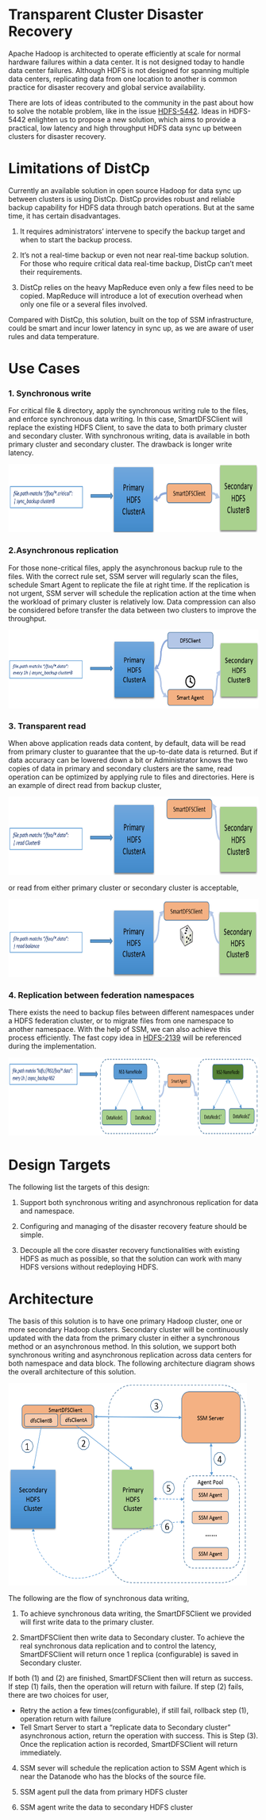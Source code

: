 Transparent Cluster Disaster Recovery
=============

Apache Hadoop is architected to operate efficiently at scale for normal hardware failures within a data center. It is not designed today to handle data center failures. Although HDFS is not designed for spanning multiple data centers, replicating data from one location to another is common practice for disaster recovery and global service availability.

There are lots of ideas contributed to the community in the past about how to solve the notable problem, like in the issue [HDFS-5442](https://issues.apache.org/jira/browse/HDFS-5442). Ideas in HDFS-5442 enlighten us to propose a new solution, which aims to provide a practical, low latency and high throughput HDFS data sync up between clusters for disaster recovery.

Limitations of DistCp
=====================

Currently an available solution in open source Hadoop for data sync up between clusters is using DistCp. DistCp provides robust and reliable backup capability for HDFS data through batch operations. But at the same time, it has certain disadvantages.

1. It requires administrators’ intervene to specify the backup target and when to start the backup process.

2. It’s not a real-time backup or even not near real-time backup solution. For those who require critical data real-time backup, DistCp can’t meet their requirements.

3. DistCp relies on the heavy MapReduce even only a few files need to be copied. MapReduce will introduce a lot of execution overhead when only one file or a several files involved.

Compared with DistCp, this solution, built on the top of SSM infrastructure, could be smart and incur lower latency in sync up, as we are aware of user rules and data temperature.

Use Cases
==============================

### 1. Synchronous write

For critical file & directory, apply the synchronous writing rule to the files, and enforce synchronous data writing. In this case, SmartDFSClient will replace the existing HDFS Client, to save the data to both primary cluster and secondary cluster. With synchronous writing, data is available in both primary cluster and secondary cluster. The drawback is longer write latency.

<img src="./image/dr-sync-backup.png" width="681" height="138" />
 
### 2.Asynchronous replication

For those none-critical files, apply the asynchronous backup rule to the files. With the correct rule set, SSM server will regularly scan the files, schedule Smart Agent to replicate the file at right time. If the replication is not urgent, SSM server will schedule the replication action at the time when the workload of primary cluster is relatively low. Data compression can also be considered before transfer the data between two clusters to improve the throughput.

<img src="./image/dr-async-backup.png" width="681" height="158" />

### 3. Transparent read

When above application reads data content, by default, data will be read from primary cluster to guarantee that the up-to-date data is returned. But if data accuracy can be lowered down a bit or Administrator knows the two copies of data in primary and secondary clusters are the same, read operation can be optimized by applying rule to files and directories. Here is an example of direct read from backup cluster,

<img src="./image/dr-read-direct.png" width="681" height="158" />

or read from either primary cluster or secondary cluster is acceptable,

<img src="./image/dr-read-balance.png" width="681" height="158" />

### 4. Replication between federation namespaces

There exists the need to backup files between different namespaces under a HDFS federation cluster, or to migrate files from one namespace to another namespace. With the help of SSM, we can also achieve this process efficiently. The fast copy idea in [HDFS-2139](https://issues.apache.org/jira/browse/HDFS-2139) will be referenced during the implementation.

<img src="./image/dr-backup-between-namespace.png" width="681" height="158" />

Design Targets 
===============

The following list the targets of this design:

1. Support both synchronous writing and asynchronous replication for data and namespace.

2. Configuring and managing of the disaster recovery feature should be simple.

3. Decouple all the core disaster recovery functionalities with existing HDFS as much as possible, so that the solution can work with many HDFS versions without redeploying HDFS.

Architecture
============

The basis of this solution is to have one primary Hadoop cluster, one or more secondary Hadoop clusters. Secondary cluster will be continuously updated with the data from the primary cluster in either a synchronous method or an asynchronous method. In this solution, we support both synchronous writing and asynchronous replication across data centers for both namespace and data block. The following architecture diagram shows the overall architecture of this solution.

<img src="./image/high-level-disaster-recovery-arch.png" width="481" height="408" />

The following are the flow of synchronous data writing,

1.  To achieve synchronous data writing, the SmartDFSClient we provided will first write data to the primary cluster.

2.  SmartDFSClient then write data to Secondary cluster. To achieve the real synchronous data replication and to control the latency,
    SmartDFSClient will return once 1 replica (configurable) is saved in Secondary cluster.

If both (1) and (2) are finished, SmartDFSClient then will return as success. If step (1) fails, then the operation will return with failure. If step (2) fails, there are two choices for user,

* Retry the action a few times(configurable), if still fail, rollback step (1), operation return with failure
* Tell Smart Server to start a “replicate data to Secondary cluster” asynchronous action, return the operation with success. This is
  Step (3). Once the replication action is recorded, SmartDFSClient will return immediately.

4.  SSM sever will schedule the replication action to SSM Agent which is near the Datanode who has the blocks of the source file.

5.  SSM agent pull the data from primary HDFS cluster

6.  SSM agent write the data to secondary HDFS cluster


